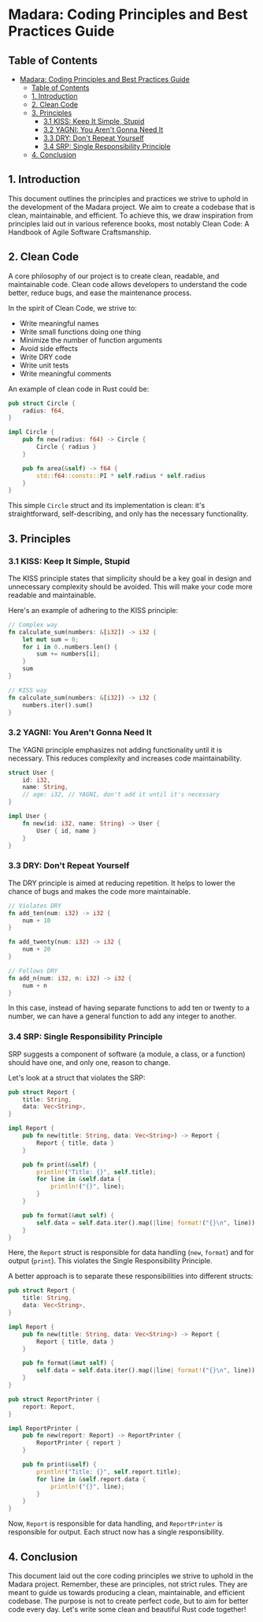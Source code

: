 # Madara: Coding Principles and Best Practices Guide

## Table of Contents

- [Madara: Coding Principles and Best Practices Guide](#madara-coding-principles-and-best-practices-guide)
  - [Table of Contents](#table-of-contents)
  - [1. Introduction](#1-introduction)
  - [2. Clean Code](#2-clean-code)
  - [3. Principles](#3-principles)
    - [3.1 KISS: Keep It Simple, Stupid](#31-kiss-keep-it-simple-stupid)
    - [3.2 YAGNI: You Aren't Gonna Need It](#32-yagni-you-arent-gonna-need-it)
    - [3.3 DRY: Don't Repeat Yourself](#33-dry-dont-repeat-yourself)
    - [3.4 SRP: Single Responsibility Principle](#34-srp-single-responsibility-principle)
  - [4. Conclusion](#4-conclusion)

## 1. Introduction

This document outlines the principles and practices we strive to uphold in the
development of the Madara project. We aim to create a codebase that is clean,
maintainable, and efficient. To achieve this, we draw inspiration from
principles laid out in various reference books, most notably Clean Code: A
Handbook of Agile Software Craftsmanship.

## 2. Clean Code

A core philosophy of our project is to create clean, readable, and maintainable
code. Clean code allows developers to understand the code better, reduce bugs,
and ease the maintenance process.

In the spirit of Clean Code, we strive to:

- Write meaningful names
- Write small functions doing one thing
- Minimize the number of function arguments
- Avoid side effects
- Write DRY code
- Write unit tests
- Write meaningful comments

An example of clean code in Rust could be:

```rust
pub struct Circle {
    radius: f64,
}

impl Circle {
    pub fn new(radius: f64) -> Circle {
        Circle { radius }
    }

    pub fn area(&self) -> f64 {
        std::f64::consts::PI * self.radius * self.radius
    }
}
```

This simple `Circle` struct and its implementation is clean: it's
straightforward, self-describing, and only has the necessary functionality.

## 3. Principles

### 3.1 KISS: Keep It Simple, Stupid

The KISS principle states that simplicity should be a key goal in design and
unnecessary complexity should be avoided. This will make your code more readable
and maintainable.

Here's an example of adhering to the KISS principle:

```rust
// Complex way
fn calculate_sum(numbers: &[i32]) -> i32 {
    let mut sum = 0;
    for i in 0..numbers.len() {
        sum += numbers[i];
    }
    sum
}

// KISS way
fn calculate_sum(numbers: &[i32]) -> i32 {
    numbers.iter().sum()
}
```

### 3.2 YAGNI: You Aren't Gonna Need It

The YAGNI principle emphasizes not adding functionality until it is necessary.
This reduces complexity and increases code maintainability.

```rust
struct User {
    id: i32,
    name: String,
    // age: i32, // YAGNI, don't add it until it's necessary
}

impl User {
    fn new(id: i32, name: String) -> User {
        User { id, name }
    }
}
```

### 3.3 DRY: Don't Repeat Yourself

The DRY principle is aimed at reducing repetition. It helps to lower the chance
of bugs and makes the code more maintainable.

```rust
// Violates DRY
fn add_ten(num: i32) -> i32 {
    num + 10
}

fn add_twenty(num: i32) -> i32 {
    num + 20
}

// Follows DRY
fn add_n(num: i32, n: i32) -> i32 {
    num + n
}
```

In this case, instead of having separate functions to add ten or twenty to a
number, we can have a general function to add any integer to another.

### 3.4 SRP: Single Responsibility Principle

SRP suggests a component of software (a module, a class, or a function) should
have one, and only one, reason to change.

Let's look at a struct that violates the SRP:

```rust
pub struct Report {
    title: String,
    data: Vec<String>,
}

impl Report {
    pub fn new(title: String, data: Vec<String>) -> Report {
        Report { title, data }
    }

    pub fn print(&self) {
        println!("Title: {}", self.title);
        for line in &self.data {
            println!("{}", line);
        }
    }

    pub fn format(&mut self) {
        self.data = self.data.iter().map(|line| format!("{}\n", line)).collect();
    }
}
```

Here, the `Report` struct is responsible for data handling (`new`, `format`) and
for output (`print`). This violates the Single Responsibility Principle.

A better approach is to separate these responsibilities into different structs:

```rust
pub struct Report {
    title: String,
    data: Vec<String>,
}

impl Report {
    pub fn new(title: String, data: Vec<String>) -> Report {
        Report { title, data }
    }

    pub fn format(&mut self) {
        self.data = self.data.iter().map(|line| format!("{}\n", line)).collect();
    }
}

pub struct ReportPrinter {
    report: Report,
}

impl ReportPrinter {
    pub fn new(report: Report) -> ReportPrinter {
        ReportPrinter { report }
    }

    pub fn print(&self) {
        println!("Title: {}", self.report.title);
        for line in &self.report.data {
            println!("{}", line);
        }
    }
}
```

Now, `Report` is responsible for data handling, and `ReportPrinter` is
responsible for output. Each struct now has a single responsibility.

## 4. Conclusion

This document laid out the core coding principles we strive to uphold in the
Madara project. Remember, these are principles, not strict rules. They are meant
to guide us towards producing a clean, maintainable, and efficient codebase. The
purpose is not to create perfect code, but to aim for better code every day.
Let's write some clean and beautiful Rust code together!
